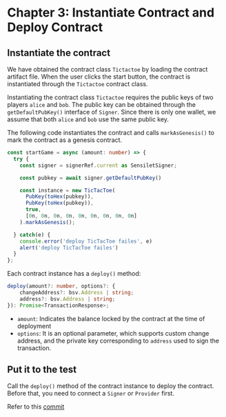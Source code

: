 # Chapter 3: Instantiate Contract and Deploy Contract

## Instantiate the contract

We have obtained the contract class `Tictactoe` by loading the contract artifact file. When the user clicks the start button, the contract is instantiated through the `Tictactoe` contract class.


Instantiating the contract class `Tictactoe` requires the public keys of two players `alice` and `bob`. The public key can be obtained through the `getDefaultPubKey()` interface of `Signer`. Since there is only one wallet, we assume that both `alice` and `bob` use the same public key.

The following code instantiates the contract and calls `markAsGenesis()` to mark the contract as a genesis contract.

```ts
const startGame = async (amount: number) => {
  try {
    const signer = signerRef.current as SensiletSigner;

    const pubkey = await signer.getDefaultPubKey()

    const instance = new TicTacToe(
      PubKey(toHex(pubkey)),
      PubKey(toHex(pubkey)),
      true,
      [0n, 0n, 0n, 0n, 0n, 0n, 0n, 0n, 0n]
    ).markAsGenesis();

  } catch(e) {
    console.error('deploy TicTacToe failes', e)
    alert('deploy TicTacToe failes')
  }
};
```

Each contract instance has a `deploy()` method:


```ts
deploy(amount?: number, options?: {
    changeAddress?: bsv.Address | string;
    address?: bsv.Address | string;
}): Promise<TransactionResponse>;
```

- `amount`: Indicates the balance locked by the contract at the time of deployment
- `options`: It is an optional parameter, which supports custom change address, and the private key corresponding to `address` used to sign the transaction.

## Put it to the test

Call the `deploy()` method of the contract instance to deploy the contract. Before that, you need to connect a `Signer` or `Provider` first.

Refer to this [commit](https://github.com/sCrypt-Inc/tic-tac-toe/commit/3fef24179933381c765cd7744f33ecdb302bdc36)